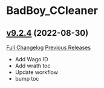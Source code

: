 # BadBoy_CCleaner

## [v9.2.4](https://github.com/funkydude/BadBoy_CCleaner/tree/v9.2.4) (2022-08-30)
[Full Changelog](https://github.com/funkydude/BadBoy_CCleaner/compare/v9.2.3...v9.2.4) [Previous Releases](https://github.com/funkydude/BadBoy_CCleaner/releases)

- Add Wago ID  
- Add wrath toc  
- Update workflow  
- bump toc  
